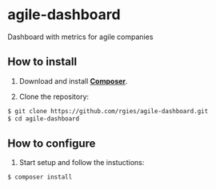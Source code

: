 # agile-dashboard
Dashboard with metrics for agile companies

## How to install

1. Download and install **[Composer](http://getcomposer.org/download)**.

2. Clone the repository:

```bash
$ git clone https://github.com/rgies/agile-dashboard.git
$ cd agile-dashboard
```

## How to configure

1. Start setup and follow the instuctions:

```bash
$ composer install
```

